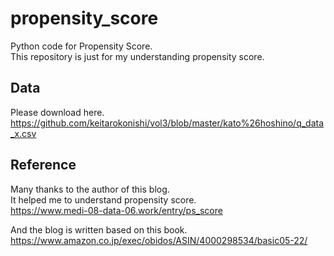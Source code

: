 # propensity_score
Python code for Propensity Score.  
This repository is just for my understanding propensity score.

## Data
Please download here.  
https://github.com/keitarokonishi/vol3/blob/master/kato%26hoshino/q_data_x.csv

## Reference
Many thanks to the author of this blog.  
It helped me to understand propensity score.  
https://www.medi-08-data-06.work/entry/ps_score

And the blog is written based on this book.  
https://www.amazon.co.jp/exec/obidos/ASIN/4000298534/basic05-22/

